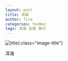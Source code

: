 ```yaml
---
layout: post
title: 洱海
author: fire
categories: YunNan 
tags: 洱海 云南 旅行
---
```


![title](https://image.sideproject.cn/title/title_113.jpg){:class="image-title"}

洱海

